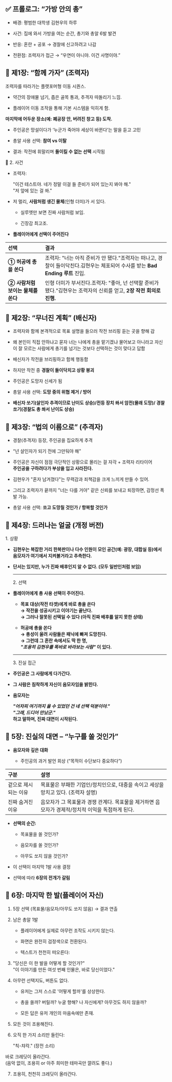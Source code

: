 ## ✅ 프롤로그: “가방 안의 총”

* 배경: 평범한 대학생 김현우의 하루

* 사건: 집에 와서 가방을 여는 순간, 총기와 총알 6발 발견

* 반응: 혼란 \+ 공포 → 경찰에 신고하려고 나감

* 전환점: 조력자가 접근 → “우연이 아니야. 이건 사명이야.”

## 🔸 제1장: “함께 가자” (조력자)

조력자를 따라가는 플랫포머형 이동 시퀀스.

* 약간의 장애물 넘기, 좁은 골목 통과, 추격자 따돌리기 느낌.

* 플레이어 이동 조작을 통해 기본 시스템을 익히게 함.

**마지막에 어두운 장소(예: 폐공장 안, 버려진 창고 등) 도착.**

* 주인공은 망설이다가 ‘누군가 죽어야 세상이 바뀐다’는 말을 듣고 고민

* 총알 사용 선택: **참여 vs 이탈**

* 결과: 작전에 휘말리며 **돌이킬 수 없는 선택** 시작됨

📌 2\. 사건

* 조력자:

   "이건 테스트야. 네가 정말 이걸 들 준비가 되어 있는지 봐야 해."  
   "저 앞에 있는 걸 쏴."

* 저 멀리, **사람처럼 생긴 물체**(인형 더미)가 서 있다.

  * 실루엣만 보면 진짜 사람처럼 보임.

  * 긴장감 최고조.

* **플레이어에게 선택이 주어진다**

| 선택 | 결과 |
| :---- | :---- |
| **① 허공에 총을 쏜다** | 조력자: "너는 아직 준비가 안 됐다."조력자는 떠나고, 경찰이 들이닥친다.김현우는 체포되어 수사를 받는 **Bad Ending 루트** 진입. |
| **② 사람처럼 보이는 물체를 쏜다** | 인형 더미가 부서진다.조력자: "좋아, 넌 선택할 준비가 됐다."김현우는 조력자의 신뢰를 얻고, **2장 작전 회의로 진행.** |

## 🔸 제2장: “무너진 계획” (배신자)

* 조력자와 함께 본격적으로 목표 설명을 들으러 작전 브리핑 듣는 곳을 향해 감  
* 왜 본인이 직접 안하냐고 묻자 너는 나에게 총을 맡기겠냐 물어보고 아니라고 자신이 잘 모르는 사람에게 총기를 넘기는 것보다 선택하는 것이 맞다고 답함

* 배신자가 작전을 브리핑하고 함께 행동함

* 하지만 작전 중 **경찰이 들이닥치고 상황 붕괴**

* 주인공은 도망자 신세가 됨

* 총알 사용 선택: **도망 중의 위협 제거 / 방어**  
* **배신자 쏘기(살인자 추격이므로 난이도 상승)/전등 장치 쏴서 암전(몰래 도망)/ 경찰 쏘기(경찰도 총 쏴서 난이도 상승)**

## 🔸 제3장: “법의 이름으로” (추격자)

* 경찰(추격자) 등장, 주인공을 집요하게 추격

* “넌 살인자가 되기 전에 그만둬야 해”

* 주인공은 자신이 점점 극단적인 상황으로 몰리는 걸 자각 \+ 조력자 리타이어  
  **주인공을 구하려다가 부상을 입고 사라진다.**  
* 김현우가 "혼자 남겨졌다"는 무력감과 죄책감을 크게 느끼게 만들 수 있어.

* 그리고 조력자가 끝까지 "너는 다를 거야" 같은 신뢰를 보내고 퇴장하면, 감정선 폭발 가능.

* 총알 사용 선택: **쏘고 도망칠 것인가 / 항복할 것인가**

## 🔸 제4장: 드러나는 얼굴 (개정 버전)

1\. 상황

* **김현우는 복잡한 거리 한복판이나 다수 인원이 모인 공간(예: 광장, 대합실 등)에서 음모자가 여기에서 지켜볼거라고 추측한다.**  
* **단서는 있지만, 누가 진짜 배후인지 알 수 없다. (모두 일반인처럼 보임)**

  ---

  2\. 선택  
* **플레이어에게 총 사용 선택이 주어진다.**

  * **목표 대상(작전 타겟)에게 바로 총을 쏜다**  
     **→ 작전을 성공시키고 이야기는 끝난다.**  
     **→ 그러나 잘못된 선택일 수 있다 (아직 진짜 배후를 알지 못한 상태)**

  * **허공에 총을 쏜다**  
     **→ 총성이 울려 사람들은 패닉에 빠져 도망친다.**  
     **→ 그런데 그 혼란 속에서도 딱 한 명,**  
     ***"조용히 김현우를 똑바로 바라보는 사람"* 이 있다.**

  ---

  3\. 진실 접근

* **주인공은 그 사람에게 다가간다.**

* **그 사람은 침착하게 자신이 음모자임을 밝힌다.**

* **음모자는**

   ***"어차피 여기까지 올 수 있었던 건 네 선택 덕분이야."***  
   ***"그래, 드디어 만났군."***  
   **하고 말하며, 진짜 대면이 시작된다.**

## 🔸 5장: 진실의 대면 – “누구를 쏠 것인가”

* **음모자와 깊은 대화**

  * 주인공의 과거 발언 회상 (“목적이 수단보다 중요하다”)

| 구분 | 설명 |
| :---- | :---- |
| 겉으로 제시되는 이유 | 목표물은 부패한 기업인/정치인으로, 대중을 속이고 세상을 망치고 있다. (조력자 설명) |
| 진짜 숨겨진 이유 | 음모자가 그 목표물과 경쟁 관계다. 목표물을 제거하면 음모자가 경제적/정치적 이익을 독점하게 된다. |

* **선택의 순간:**

  * 목표물을 쏠 것인가?

  * 음모자를 쏠 것인가?

  * 아무도 쏘지 않을 것인가?

* 이 선택이 마지막 1발 사용 결정

* 선택에 따라 **6장의 전개가 갈림**

## 🔸 6장: 마지막 한 발(플레이어 자신)

1. 5장 선택 (목표물/음모자/아무도 쏘지 않음) → 결과 연출

2. 남은 총알 1발

   * 플레이어에게 실제로 아무런 조작도 시키지 않는다.

   * 화면은 완전히 검정색으로 전환된다.

   * 텍스트가 천천히 떠오른다:

3. "당신은 이 한 발을 어떻게 할 것인가?"  
    "이 이야기를 만든 여섯 번째 인물은, 바로 당신이었다."

4. 아무런 선택지도, 버튼도 없다.

   * 유저는 그저 스스로 '어떻게 할까'를 상상한다.

   * 총을 쏠까? 버릴까? 누굴 향해? 나 자신에게? 아무것도 하지 않을까?

   * 모든 답은 유저 개인의 마음속에만 존재.  
5. 모든 것이 조용해진다.

6. 오직 한 가지 소리만 들린다:

    "칙-챠칵." (장전 소리)

바로 크레딧이 올라간다.  
 (음악 없이, 조용히 or 아주 희미한 테마곡만 깔려도 좋다.)

7. 조용히, 천천히 크레딧이 올라간다.


